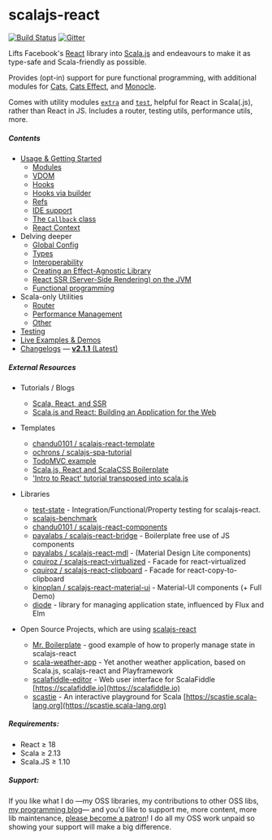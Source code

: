 scalajs-react
=============

[![Build Status](https://github.com/japgolly/scalajs-react/actions/workflows/ci.yml/badge.svg)](https://github.com/japgolly/scalajs-react/actions/workflows/ci.yml)
[![Gitter](https://badges.gitter.im/Join%20Chat.svg)](https://gitter.im/japgolly/scalajs-react?utm_source=badge&utm_medium=badge&utm_campaign=pr-badge&utm_content=badge)

Lifts Facebook's [React](https://facebook.github.io/react/) library into [Scala.js](http://www.scala-js.org/) and endeavours to make it as type-safe and Scala-friendly as possible.

Provides (opt-in) support for pure functional programming, with additional modules for
[Cats](https://typelevel.org/cats),
[Cats Effect](https://typelevel.org/cats-effect),
and [Monocle](https://www.optics.dev/Monocle).

Comes with utility modules [`extra`](extra/) and [`test`](test/), helpful for React in Scala(.js), rather than React in JS.
Includes a router, testing utils, performance utils, more.

##### Contents

- [Usage & Getting Started](doc/USAGE.md)
  - [Modules](doc/MODULES.md)
  - [VDOM](doc/VDOM.md)
  - [Hooks](doc/HOOKS.md)
  - [Hooks via builder](doc/HOOKS_BUILDER.md)
  - [Refs](doc/REFS.md)
  - [IDE support](doc/IDE.md)
  - [The `Callback` class](doc/CALLBACK.md)
  - [React Context](doc/CONTEXT.md)
- Delving deeper
  - [Global Config](doc/CONFIG.md)
  - [Types](doc/TYPES.md)
  - [Interoperability](doc/INTEROP.md)
  - [Creating an Effect-Agnostic Library](doc/FX_AGNOSTICISM.md)
  - [React SSR (Server-Side Rendering) on the JVM](https://blog.shipreq.com/post/scala_react_and_ssr_part_1)
  - [Functional programming](doc/FP.md)
- Scala-only Utilities
  - [Router](doc/ROUTER.md)
  - [Performance Management](doc/PERFORMANCE.md)
  - [Other](doc/EXTRA.md)
- [Testing](doc/TESTING.md)
- [Live Examples & Demos](https://japgolly.github.io/scalajs-react/)
- [Changelogs](doc/changelog) — [**v2.1.1** (Latest)](doc/changelog/2.1.1.md)


##### External Resources

* Tutorials / Blogs
  * [Scala, React, and SSR](https://blog.shipreq.com/post/scala_react_and_ssr_part_1)
  * [Scala.js and React: Building an Application for the Web](https://scala-bility.blogspot.com/2015/05/scalajs-and-react-building-application.html)

* Templates
  * [chandu0101 / scalajs-react-template](https://github.com/chandu0101/scalajs-react-template)
  * [ochrons / scalajs-spa-tutorial](https://github.com/ochrons/scalajs-spa-tutorial)
  * [TodoMVC example](http://todomvc.com/examples/scalajs-react)
  * [Scala.js, React and ScalaCSS Boilerplate](https://github.com/shashkovdanil/scalajs-react-boilerplate)
  * ['Intro to React' tutorial transposed into scala.js](https://github.com/MrCurtis/ScalaJSReactTutorial)

* Libraries
  * [test-state](https://github.com/japgolly/test-state/) - Integration/Functional/Property testing for scalajs-react.
  * [scalajs-benchmark](https://github.com/japgolly/scalajs-benchmark/)
  * [chandu0101 / scalajs-react-components](https://github.com/chandu0101/scalajs-react-components)
  * [payalabs / scalajs-react-bridge](https://github.com/payalabs/scalajs-react-bridge) - Boilerplate free use of JS components
  * [payalabs / scalajs-react-mdl](https://github.com/payalabs/scalajs-react-mdl) - (Material Design Lite components)
  * [cquiroz / scalajs-react-virtualized](https://github.com/cquiroz/scalajs-react-virtualized) - Facade for react-virtualized
  * [cquiroz / scalajs-react-clipboard](https://github.com/cquiroz/scalajs-react-clipboard) - Facade for react-copy-to-clipboard
  * [kinoplan / scalajs-react-material-ui](https://github.com/kinoplan/scalajs-react-material-ui) - Material-UI components (+ Full Demo)
  * [diode](https://github.com/suzaku-io/diode) - library for managing application state, influenced by Flux and Elm

* Open Source Projects, which are using [scalajs-react](https://github.com/japgolly/scalajs-react)
  * [Mr. Boilerplate](https://github.com/japgolly/mr.boilerplate) - good example of how to properly manage state in scalajs-react
  * [scala-weather-app](https://github.com/malaman/scala-weather-app) - Yet another weather application, based on Scala.js, scalajs-react and Playframework
  * [scalafiddle-editor](https://github.com/scalafiddle/scalafiddle-editor) - Web user interface for ScalaFiddle [https://scalafiddle.io](https://scalafiddle.io)
  * [scastie](https://github.com/scalacenter/scastie) - An interactive playground for Scala [https://scastie.scala-lang.org](https://scastie.scala-lang.org)

##### Requirements:
* React ≥ 18
* Scala ≥ 2.13
* Scala.JS ≥ 1.10

##### Support:
If you like what I do
—my OSS libraries, my contributions to other OSS libs, [my programming blog](https://japgolly.blogspot.com)—
and you'd like to support me, more content, more lib maintenance, [please become a patron](https://www.patreon.com/japgolly)!
I do all my OSS work unpaid so showing your support will make a big difference.
